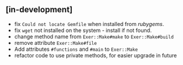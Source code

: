 ## [in-development]

 - fix `Could not locate Gemfile` when installed from _rubygems_.
 - fix `wget` not installed on the system - install if not found.
 - change method name from `Exer::Make#make` to `Exer::Make#build`
 - remove attribute `Exer::Make#file`
 - Add attributes `#functions` and `#main` to `Exer::Make`
 - refactor code to use private methods, for easier upgrade in future
